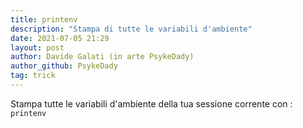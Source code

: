 ```yaml
---
title: printenv
description: "Stampa di tutte le variabili d'ambiente"
date: 2021-07-05 21:29
layout: post
author: Davide Galati (in arte PsykeDady)
author_github: PsykeDady
tag: trick
---
```


Stampa tutte le variabili d'ambiente della tua sessione corrente con :
`printenv`

